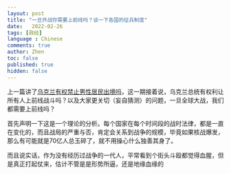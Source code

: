 ```yaml
---
layout: post
title: "一旦开战你需要上前线吗？谈一下各国的征兵制度"
date:   2022-02-26
tags: [政经]
language : Chinese
comments: true
author: Zhen
toc: false
published: true
hidden: false
---
```

上一篇讲了[乌克兰有权禁止男性居民出境吗](/乌克兰有权禁止男性居民出境吗)，这一期接着说，乌克兰总统有权利让所有人上前线战斗吗？以及大家更关切（妄自猜测）的问题，一旦全球大战，我们都需要上前线吗？

首先声明一下这是一个理论的分析。每个国家在每个时间段的战时法律，都是一直在变化的，而且战局的严重与否，肯定会关系到战争的规模，毕竟如果核战爆发，那么有可能就是70亿人总玉碎了，就不用操心什么独善其身了。

而且说实话，作为没有经历过战争的一代人，平常看到个街头斗殴都觉得血腥，但是真正打起仗来，估计不管是是形势所逼，还是地缘血缘的


<!--stackedit_data:
eyJoaXN0b3J5IjpbLTc0ODU1NjcyXX0=
-->